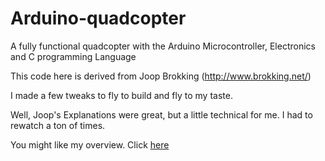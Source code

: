 # Arduino-quadcopter
A fully functional quadcopter with the Arduino Microcontroller, Electronics and C programming Language

This code here is derived from Joop Brokking (http://www.brokking.net/)

I made a few tweaks to fly to build and fly to my taste.

Well, Joop's Explanations were great, but a little technical for me. I had to rewatch a ton of times.

You might like my overview. Click [here](www.nelsonelijah.com/project/myquad)
